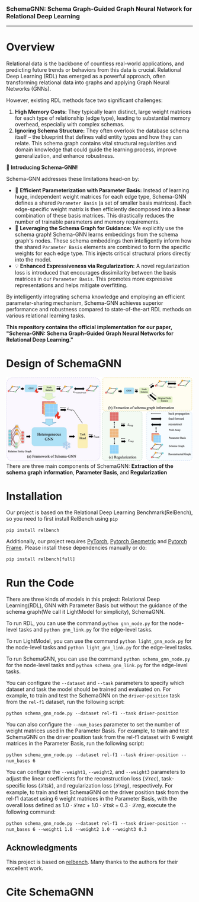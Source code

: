 ### SchemaGNN: Schema Graph-Guided Graph Neural Network for Relational Deep Learning

----
# Overview
Relational data is the backbone of countless real-world applications, and predicting future trends or behaviors from this data is crucial. Relational Deep Learning (RDL) has emerged as a powerful approach, often transforming relational data into graphs and applying Graph Neural Networks (GNNs).

However, existing RDL methods face two significant challenges:

1.  **High Memory Costs:** They typically learn distinct, large weight matrices for each type of relationship (edge type), leading to substantial memory overhead, especially with complex schemas.
2.  **Ignoring Schema Structure:** They often overlook the database schema itself – the blueprint that defines valid entity types and how they can relate. This schema graph contains vital structural regularities and domain knowledge that could guide the learning process, improve generalization, and enhance robustness.

**🚀 Introducing Schema-GNN!**

Schema-GNN addresses these limitations head-on by:

*   🧠 **Efficient Parameterization with Parameter Basis:** Instead of learning huge, independent weight matrices for each edge type, Schema-GNN defines a shared `Parameter Basis` (a set of smaller basis matrices). Each edge-specific weight matrix is then efficiently decomposed into a linear combination of these basis matrices. This drastically reduces the number of trainable parameters and memory requirements.
*   🔗 **Leveraging the Schema Graph for Guidance:** We explicitly use the schema graph! Schema-GNN learns embeddings from the schema graph's nodes. These schema embeddings then intelligently inform how the shared `Parameter Basis` elements are combined to form the specific weights for each edge type. This injects critical structural priors directly into the model.
*   💡 **Enhanced Expressiveness via Regularization:** A novel regularization loss is introduced that encourages dissimilarity between the basis matrices in our `Parameter Basis`. This promotes more expressive representations and helps mitigate overfitting.

By intelligently integrating schema knowledge and employing an efficient parameter-sharing mechanism, Schema-GNN achieves superior performance and robustness compared to state-of-the-art RDL methods on various relational learning tasks.

**This repository contains the official implementation for our paper, "Schema-GNN: Schema Graph-Guided Graph Neural Networks for Relational Deep Learning."**

# Design of SchemaGNN
![Overall framework of Schema Graph-Guided Graph Neural Network](/schema-gnn.jpg)
There are three main components of SchemaGNN: **Extraction of the schema graph information**, **Parameter Basis**, and **Regularization**
# Installation
Our project is based on the Relational Deep Learning Benchmark(RelBench), so you need to first install RelBench using ```pip```
```
pip install relbench
```
Additionally, our project requires [PyTorch](https://pytorch.org), [Pytorch Geometric](https://github.com/pyg-team/pytorch_geometric) and [Pytorch Frame](https://github.com/pyg-team/pytorch-frame). Please install these dependencies manually or do:
```
pip install relbench[full]
```
# Run the Code
There are three kinds of models in this project: Relational Deep Learning(RDL), GNN with Parameter Basis but without the guidance of the schema graph(We call it LightModel for simplicity), SchemaGNN.

To run RDL, you can use the command ```python gnn_node.py``` for the node-level tasks and ```python gnn_link.py``` for the edge-level tasks.

To run LightModel, you can use the command ```python light_gnn_node.py``` for the node-level tasks and ```python light_gnn_link.py``` for the edge-level tasks.

To run SchemaGNN, you can use the command ```python schema_gnn_node.py``` for the node-level tasks and ```python schema_gnn_link.py``` for the edge-level tasks.

You can configure the ```--dataset``` and ```--task``` parameters to specify which dataset and task the model should be trained and evaluated on. For example, to train and test the SchemaGNN on the ```driver-position``` task from the ```rel-f1``` dataset, run the following script:
```
python schema_gnn_node.py --dataset rel-f1 --task driver-position
```
You can also configure the ```--num_bases``` parameter to set the number of weight matrices used in the Parameter Basis. For example, to train and test SchemaGNN on the driver position task from the rel-f1 dataset with 6 weight matrices in the Parameter Basis, run the following script:
```
python schema_gnn_node.py --dataset rel-f1 --task driver-position --num_bases 6
```
You can configure the ```--weight1```, ```--weight2```, and ```--weight3``` parameters to adjust the linear coefficients for the reconstruction loss ($\mathcal{L}{rec}$), task-specific loss ($\mathcal{L}{tsk}$), and regularization loss ($\mathcal{L}{reg}$), respectively. For example, to train and test SchemaGNN on the driver position task from the rel-f1 dataset using 6 weight matrices in the Parameter Basis, with the overall loss defined as $1.0 \cdot \mathcal{L}{rec} + 1.0 \cdot \mathcal{L}{tsk} + 0.3 \cdot \mathcal{L}{reg}$, execute the following command:
```
python schema_gnn_node.py --dataset rel-f1 --task driver-position --num_bases 6 --weight1 1.0 --weight2 1.0 --weight3 0.3
```

## Acknowledgments
This project is based on [relbench](https://github.com/snap-stanford/relbench). Many thanks to the authors for their excellent work.

# Cite SchemaGNN
